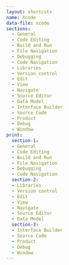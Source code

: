 ```yaml
---
layout: shortcuts
name: Xcode
data-file: xcode
sections:
  - General
  - Code Editing
  - Build and Run
  - File Navigation
  - Debugging
  - Code Navigation
  - Libraries
  - Version control
  - Edit
  - View
  - Navigate
  - Source Editor
  - Data Model
  - Interface Builder
  - Source Code
  - Product
  - Debug
  - Window
print:
  section-1:
  - General
  - Code Editing
  - Build and Run
  - File Navigation
  - Debugging
  - Code Navigation
  section-2:
  - Libraries
  - Version control
  - Edit
  - View
  - Navigate
  - Source Editor
  - Data Model
  section-3:
  - Interface Builder
  - Source Code
  - Product
  - Debug
  - Window
---
```

